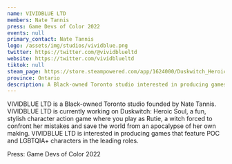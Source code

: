 ```yaml
---
name: VIVIDBLUE LTD
members: Nate Tannis
press: Game Devs of Color 2022
events: null
primary_contact: Nate Tannis
logo: /assets/img/studios/vividblue.png
twitter: https://twitter.com/@vividblueltd
website: https://twitter.com/vividblueltd
tiktok: null
steam_page: https://store.steampowered.com/app/1624000/Duskwitch_Heroic_Soul/
province: Ontario
description: A Black-owned Toronto studio interested in producing games featuring POC and LGBTQIA+ characters in leading roles.
---
```


VIVIDBLUE LTD is a Black-owned Toronto studio founded by Nate Tannis. VIVIDBLUE LTD is currently working on Duskwitch: Heroic Soul, a fun, stylish character action game where you play as Rutie, a witch forced to confront her mistakes and save the world from an apocalypse of her own making. VIVIDBLUE LTD is interested in producing games that feature POC and LGBTQIA+ characters in the leading roles.

Press: Game Devs of Color 2022
